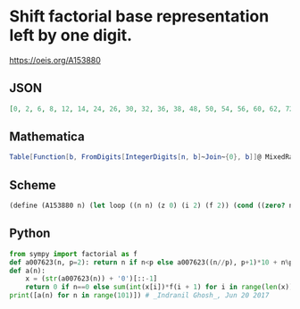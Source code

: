 # Shift factorial base representation left by one digit\.
https://oeis.org/A153880
## JSON
```JSON
[0, 2, 6, 8, 12, 14, 24, 26, 30, 32, 36, 38, 48, 50, 54, 56, 60, 62, 72, 74, 78, 80, 84, 86, 120, 122, 126, 128, 132, 134, 144, 146, 150, 152, 156, 158, 168, 170, 174, 176, 180, 182, 192, 194, 198, 200, 204, 206, 240, 242, 246, 248, 252, 254, 264, 266, 270, 272]
```
## Mathematica
```Mathematica
Table[Function[b, FromDigits[IntegerDigits[n, b]~Join~{0}, b]]@ MixedRadix[Reverse@ Range@ 12], {n, 0, 57}] (* _Michael De Vlieger_, May 30 2016, Version 10.2 *)
```
## Scheme
```Scheme
(define (A153880 n) (let loop ((n n) (z 0) (i 2) (f 2)) (cond ((zero? n) z) (else (loop (floor->exact (/ n i)) (+ (* f (modulo n i)) z) (+ 1 i) (* f (+ i 1)))))))
```
## Python
```Python
from sympy import factorial as f
def a007623(n, p=2): return n if n<p else a007623((n//p), p+1)*10 + n%p
def a(n):
    x = (str(a007623(n)) + '0')[::-1]
    return 0 if n==0 else sum(int(x[i])*f(i + 1) for i in range(len(x)))
print([a(n) for n in range(101)]) # _Indranil Ghosh_, Jun 20 2017
```
